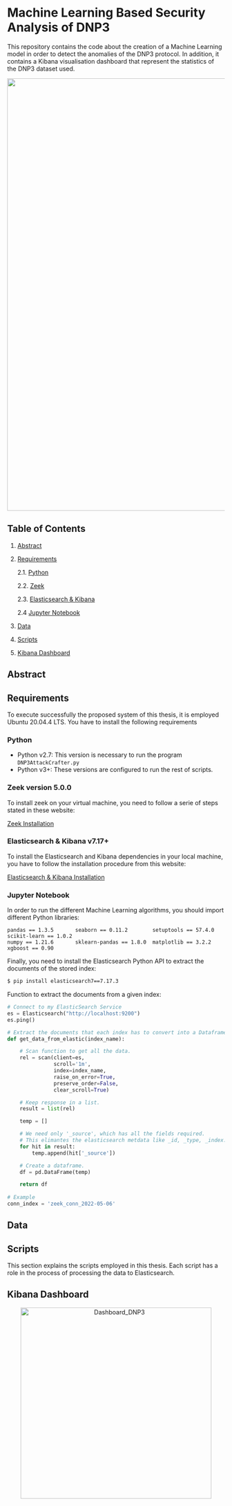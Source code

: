 # Machine Learning Based Security Analysis of DNP3 

This repository contains the code about the creation of a Machine Learning model in order to detect the anomalies of the DNP3 protocol. In addition, it contains a Kibana visualisation dashboard that represent the statistics of the DNP3 dataset used.

<p align="center">
  <img src="https://user-images.githubusercontent.com/79408013/174275007-bcc31805-1a26-48e1-b496-da4d8205c302.png" width="1000" />
 </p>

## Table of Contents

1. [Abstract](#Abstract)
2. [Requirements](#Requirements)
  
      2.1. [Python](#Python)
  
      2.2. [Zeek](#Zeek)
  
      2.3. [Elasticsearch & Kibana](#es)
  
      2.4 [Jupyter Notebook](#colab)
  
4. [Data](#Data)
5. [Scripts](#Scripts)
6. [Kibana Dashboard](#KibanaDashboard)

## Abstract <a name="Abstract"></a>



## Requirements <a name="Requirements"></a>

To execute successfully the proposed system of this thesis, it is employed Ubuntu 20.04.4 LTS. You have to install the following requirements

### Python <a name="Python"></a>
  - Python v2.7: This version is necessary to run the program ```DNP3AttackCrafter.py ```
  - Python v3+: These versions are configured to run the rest of scripts.

### Zeek version 5.0.0 <a name="Zeek"></a>

To install zeek on your virtual machine, you need to follow a serie of steps stated in these website:

[Zeek Installation][Zeek]

[Zeek]: https://kifarunix.com/install-zeek-on-ubuntu/

### Elasticsearch & Kibana v7.17+ <a name="es"></a>

To install the Elasticsearch and Kibana dependencies in your local machine, you have to follow the installation procedure from this website:

[Elasticsearch & Kibana Installation][es]

[es]: https://www.digitalocean.com/community/tutorials/how-to-install-elasticsearch-logstash-and-kibana-elastic-stack-on-ubuntu-20-04

### Jupyter Notebook <a name="colab"></a>

In order to run the different Machine Learning algorithms, you should import different Python libraries:

```
pandas == 1.3.5       seaborn == 0.11.2        setuptools == 57.4.0         scikit-learn == 1.0.2
numpy == 1.21.6       sklearn-pandas == 1.8.0  matplotlib == 3.2.2          xgboost == 0.90
```
Finally, you need to install the Elasticsearch Python API to extract the documents of the stored index:

```bash
$ pip install elasticsearch7==7.17.3
```
Function to extract the documents from a given index:

```python
# Connect to my ElasticSearch Service
es = Elasticsearch("http://localhost:9200")
es.ping()

# Extract the documents that each index has to convert into a Dataframe
def get_data_from_elastic(index_name):

    # Scan function to get all the data. 
    rel = scan(client=es,                                     
               scroll='1m',
               index=index_name,
               raise_on_error=True,
               preserve_order=False,
               clear_scroll=True)

    # Keep response in a list.
    result = list(rel)

    temp = []

    # We need only '_source', which has all the fields required.
    # This elimantes the elasticsearch metdata like _id, _type, _index.
    for hit in result:
        temp.append(hit['_source'])

    # Create a dataframe.
    df = pd.DataFrame(temp)

    return df
 
# Example
conn_index = 'zeek_conn_2022-05-06'
```

## Data <a name="Data"></a>

## Scripts <a name="Scripts"></a>

This section explains the scripts employed in this thesis. Each script has a role in the process of processing the data to Elasticsearch.

## Kibana Dashboard <a name="KibanaDashboard"></a>

<p align="center">
  <img width="442" alt="Dashboard_DNP3" src="https://user-images.githubusercontent.com/79408013/174283553-386d4fd7-1a9f-429d-b551-3825689f3af6.png">
</p>

